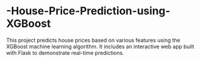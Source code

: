 # -House-Price-Prediction-using-XGBoost
This project predicts house prices based on various features using the XGBoost machine learning algorithm. It includes an interactive web app built with Flask to demonstrate real-time predictions.

